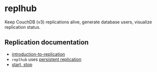 # replhub

Keep CouchDB (v3) replications alive, generate database users, visualize replication status.

## Replication documentation

* [introduction-to-replication](https://docs.couchdb.org/en/stable/replication/intro.html#introduction-to-replication) 
* `replhub` uses [persistent replication](https://docs.couchdb.org/en/stable/replication/intro.html#transient-and-persistent-replication)
* [start, stop](https://docs.couchdb.org/en/stable/replication/intro.html#transient-and-persistent-replication)

